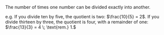 The number of times one number can be divided exactly into another.

e.g. If you divide ten by five, the quotient is two: $\frac{10}{5} = 2$.
If you divide thirteen by three, the quotient is four, with a remainder of one: $\frac{13}{3} = 4 \; \text{rem.} 1.$
